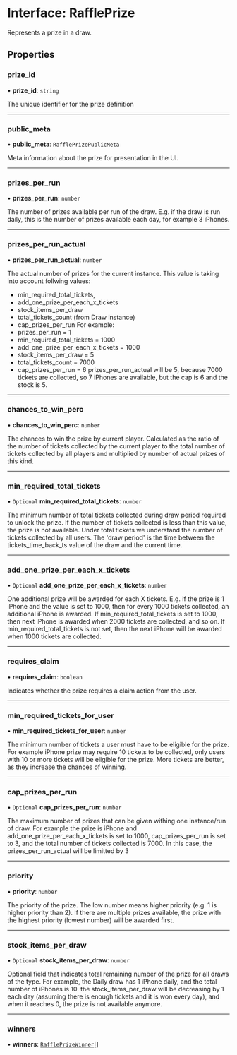 # Interface: RafflePrize

Represents a prize in a draw.

## Properties

### prize\_id

• **prize\_id**: `string`

The unique identifier for the prize definition

___

### public\_meta

• **public\_meta**: `RafflePrizePublicMeta`

Meta information about the prize for presentation in the UI.

___

### prizes\_per\_run

• **prizes\_per\_run**: `number`

The number of prizes available per run of the draw.
E.g. if the draw is run daily, this is the number of prizes available each day, for example 3 iPhones.

___

### prizes\_per\_run\_actual

• **prizes\_per\_run\_actual**: `number`

The actual number of prizes for the current instance.
This value is taking into account follwing values:
 - min_required_total_tickets, 
 - add_one_prize_per_each_x_tickets
 - stock_items_per_draw
 - total_tickets_count (from Draw instance)
 - cap_prizes_per_run
For example:
 - prizes_per_run = 1
 - min_required_total_tickets = 1000
 - add_one_prize_per_each_x_tickets = 1000
 - stock_items_per_draw = 5
 - total_tickets_count = 7000
 - cap_prizes_per_run = 6
 prizes_per_run_actual will be 5, because
 7000 tickets are collected, so 7 iPhones are available, but the cap is 6 and the stock is 5.

___

### chances\_to\_win\_perc

• **chances\_to\_win\_perc**: `number`

The chances to win the prize by current player. 
Calculated as the ratio of the number of tickets collected by the current player to the 
total number of tickets collected by all players and multiplied by number of actual prizes of this kind.

___

### min\_required\_total\_tickets

• `Optional` **min\_required\_total\_tickets**: `number`

The minimum number of total tickets collected during draw period required to unlock the prize.
If the number of tickets collected is less than this value, the prize is not available.
Under total tickets we understand the number of tickets collected by all users.
The 'draw period' is the time between the tickets_time_back_ts value of the draw and the current time.

___

### add\_one\_prize\_per\_each\_x\_tickets

• `Optional` **add\_one\_prize\_per\_each\_x\_tickets**: `number`

One additional prize will be awarded for each X tickets.
E.g. if the prize is 1 iPhone and the value is set to 1000, then for every 1000 tickets collected, an additional iPhone is awarded.
If min_required_total_tickets is set to 1000, then next iPhone is awarded when 2000 tickets are collected, and so on.
If min_required_total_tickets is not set, then the next iPhone will be awarded when 1000 tickets are collected.

___

### requires\_claim

• **requires\_claim**: `boolean`

Indicates whether the prize requires a claim action from the user.

___

### min\_required\_tickets\_for\_user

• **min\_required\_tickets\_for\_user**: `number`

The minimum number of tickets a user must have to be eligible for the prize.
For example iPhone prize may require 10 tickets to be collected, only users with 10 or more tickets will be eligible for the prize.
More tickets are better, as they increase the chances of winning.

___

### cap\_prizes\_per\_run

• `Optional` **cap\_prizes\_per\_run**: `number`

The maximum number of prizes that can be given withing one instance/run of draw.
For example the prize is iPhone and add_one_prize_per_each_x_tickets is set to 1000, 
cap_prizes_per_run is set to 3, and the total number of tickets collected is 7000.
In this case, the prizes_per_run_actual will be limitted by 3

___

### priority

• **priority**: `number`

The priority of the prize. The low number means higher priority (e.g. 1 is higher priority than 2).
If there are multiple prizes available, the prize with the highest priority (lowest number) will be awarded first.

___

### stock\_items\_per\_draw

• `Optional` **stock\_items\_per\_draw**: `number`

Optional field that indicates total remaining number of the prize for all draws of the type.
For example, the Daily draw has 1 iPhone daily, and the total number of iPhones is 10.
the stock_items_per_draw will be decreasing by 1 each day (assuming there is enough tickets and it is won every day), and when it reaches 0, the prize is not available anymore.

___

### winners

• **winners**: [`RafflePrizeWinner`](RafflePrizeWinner.md)[]
